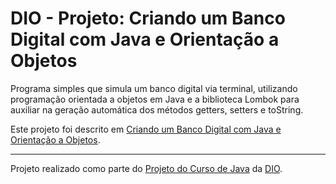 # DIO - Projeto: Criando um Banco Digital com Java e Orientação a Objetos

Programa simples que simula um banco digital via terminal, utilizando programação orientada a objetos em Java e a biblioteca Lombok para auxiliar na geração automática dos métodos getters, setters e toString.

Este projeto foi descrito em [Criando um Banco Digital com Java e Orientação a Objetos](https://github.com/falvojr/lab-banco-digital-oo).


---

Projeto realizado como parte do [Projeto do Curso de Java](https://web.dio.me/lab/criando-um-banco-digital-com-java-e-orientacao-objetos/learning/133f3c7e-4474-4582-8e78-987f038ab283) da [DIO](https://web.dio.me).
